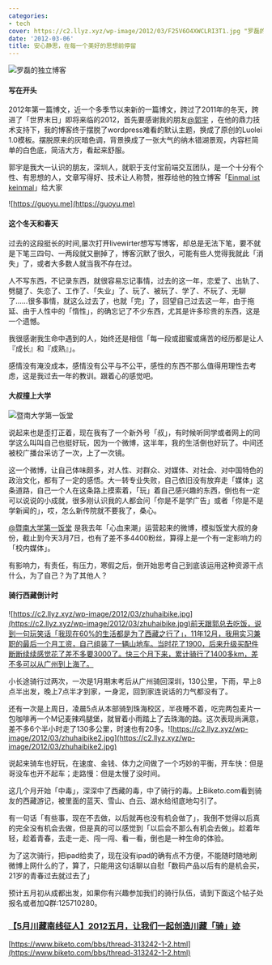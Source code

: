 ```yaml
---
categories:
- tech
cover: https://c2.llyz.xyz/wp-image/2012/03/F25V6O4XWCLRI3T1.jpg "罗磊的独立博客"
date: '2012-03-06'
title: 安心静思，在每一个美好的思想前停留
---
```


![罗磊的独立博客](https://c2.llyz.xyz/wp-image/2012/03/F25V6O4XWCLRI3T1.jpg "罗磊的独立博客")

#### 写在开头

2012年第一篇博文，近一个多季节以来新的一篇博文，跨过了2011年的冬天，跨进了「世界末日」即将来临的2012，首先要感谢我的朋友[@郭宇](https://weibo.com/turingou) ，在他的鼎力技术支持下，我的博客终于摆脱了wordpress难看的默认主题，换成了原创的Luolei 1.0模板。摆脱原来的灰暗色调，背景换成了一张大气的纳木错湖景观，内容栏简单的白色底，简洁大方，看起来舒服。

郭宇是我大一认识的朋友，深圳人，就职于支付宝前端交互团队，是一个十分有个性、有思想的人，文章写得好、技术让人称赞，推荐给他的独立博客「[Einmal ist keinmal](https://blog.guoyu.me/)」给大家

![https://guoyu.me](https://guoyu.me)

#### 这个冬天和春天

过去的这段挺长的时间,屡次打开livewirter想写写博客，却总是无法下笔，要不就是下笔三四句、一两段就又删掉了，博客沉默了很久，可能有些人觉得我就此「消失」了，或者大多数人就当我不存在过。

人不写东西，不记录东西，就很容易忘记事情，过去的这一年，恋爱了、出轨了、劈腿了、失恋了、工作了、「失业」了、玩了、被玩了、学了、不玩了、无聊了……很多事情，就这么过去了，也就「完」了，回望自己过去这一年，由于拖延、由于人性中的「惰性」，的确忘记了不少东西，尤其是许多珍贵的东西，这是一个遗憾。

我很感谢我生命中遇到的人，始终还是相信「每一段或甜蜜或痛苦的经历都是让人『成长』和『成熟』」。

感情没有淹没成本，感情没有公平与不公平，感性的东西不那么值得用理性去考虑，这是我过去一年的教训。跟着心的感觉吧。

#### 大叔撞上大学

![暨南大学第一饭堂](https://tp3.sinaimg.cn/2415939402/180/5620226140/1)

说起来也是歪打正着，现在我有了一个新外号「叔」，有时候听同学或者网上的同学这么叫叫自己也挺好玩，因为一个微博，这半年，我的生活倒也好玩了。中间还被校广播台采访了一次，上了一次镜。

这一个微博，让自己体味颇多，对人性、对群众、对媒体、对社会、对中国特色的政治文化，都有了一定的感悟。大一转专业失败，自己依旧没有放弃走「媒体」这条道路，自己一个人在这条路上摸索着，「玩」着自己感兴趣的东西，倒也有一定可以说说的小成就，很多刚认识我的人都会问「你是不是学广告」或者「你是不是学新闻的」，哎，怎么新传院就不要我了，桑心。

[@暨南大学第一饭堂](https://weibo.com/jnufan) 是我去年「心血来潮」运营起来的微博，模拟饭堂大叔的身份，截止到今天3月7日，也有了差不多4400粉丝，算得上是一个有一定影响力的「校内媒体」。

有影响力，有责任，有压力，寒假之后，倒开始思考自己到底该运用这种资源干点什么，为了自己？为了其他人？

#### 骑行西藏倒计时

![https://c2.llyz.xyz/wp-image/2012/03/zhuhaibike.jpg](https://c2.llyz.xyz/wp-image/2012/03/zhuhaibike.jpg)前天跟郭总去吃饭，说到一句玩笑话「我现在60%的生活都是为了西藏之行了」，11年12月，我用实习兼职的最后一个月工资，自己组装了一辆山地车。当时花了1900，后来升级买配件断断续续感觉花了差不多要3000了。快三个月下来，累计骑行了1400多km，差不多可以从广州到上海了。

小长途骑行过两次，一次是1月期末考后从广州骑回深圳，130公里，下雨，早上8点半出发，晚上7点半才到家，一身泥，回到家连说话的力气都没有了。

还有一次是上周日，凌晨5点从本部骑到珠海校区，半夜睡不着，吃完两包麦片一包咖啡再一个M记麦辣鸡腿堡，就冒着小雨踏上了去珠海的路。这次表现尚满意，差不多6个半小时走了130多公里，时速也有20多。![https://c2.llyz.xyz/wp-image/2012/03/zhuhaibike2.jpg](https://c2.llyz.xyz/wp-image/2012/03/zhuhaibike2.jpg)

说起来骑车也好玩，在速度、金钱、体力之间做了一个巧妙的平衡，开车快：但是哥没车也开不起车；走路慢：但是太慢了没时间。

这几个月开始「中毒」，深深中了西藏的毒，中了骑行的毒。上Biketo.com看到骑友的西藏游记，被里面的蓝天、雪山、白云、湖水给彻底地勾引了。

有一句话「有些事，现在不去做，以后就再也没有机会做了」，我倒不觉得以后真的完全没有机会去做，但是真的可以感觉到「以后会不那么有机会去做」。趁着年轻，趁着青春，去走一走、闯一闯、看一看，倒也是一种生命的体验。

为了这次骑行，把ipad给卖了，现在没有ipad的确有点不方便，不能随时随地刷微博上网什么的了，算了，只能用这句话聊以自慰「数码产品以后有的是机会买，21岁的青春过去就过去了」

预计五月初从成都出发，如果你有兴趣参加我们的骑行队伍，请到下面这个帖子处报名或者加Q群:125710280。

### [【5月川藏南线征人】2012五月，让我们一起创造川藏「骑」迹](https://www.biketo.com/bbs/thread-313242-1-1.html)

[https://www.biketo.com/bbs/thread-313242-1-2.html](https://www.biketo.com/bbs/thread-313242-1-2.html)
